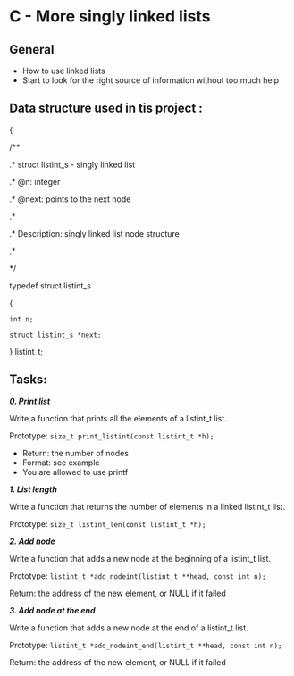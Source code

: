 # C - More singly linked lists

## General

- How to use linked lists
- Start to look for the right source of information without too much help

## Data structure used in tis project :
{

 /**

 .* struct listint_s - singly linked list

 .* @n: integer

 .* @next: points to the next node

 .*

 .* Description: singly linked list node structure

 .*

  */

typedef struct listint_s

 {

    int n;

    struct listint_s *next;

 } listint_t;
## Tasks:

***0. Print list***

Write a function that prints all the elements of a listint_t list.

Prototype: `size_t print_listint(const listint_t *h);`

- Return: the number of nodes
- Format: see example
- You are allowed to use printf

***1. List length***

Write a function that returns the number of elements in a linked listint_t list.

Prototype: `size_t listint_len(const listint_t *h);`

***2. Add node***

Write a function that adds a new node at the beginning of a listint_t list.

Prototype: `listint_t *add_nodeint(listint_t **head, const int n);`

Return: the address of the new element, or NULL if it failed

***3. Add node at the end***

Write a function that adds a new node at the end of a listint_t list.

Prototype: `listint_t *add_nodeint_end(listint_t **head, const int n);`

Return: the address of the new element, or NULL if it failed



